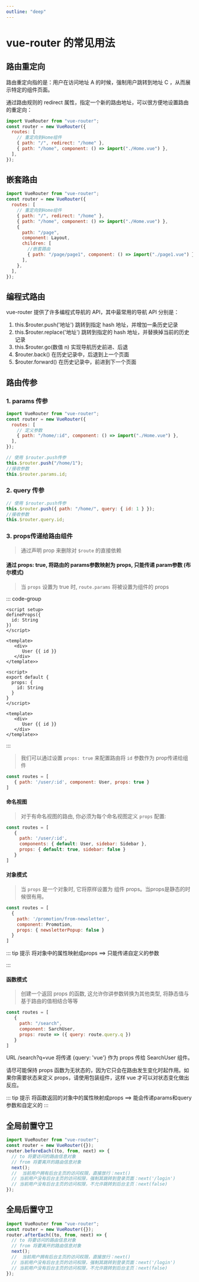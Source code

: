 ```yaml
---
outline: "deep"
---
```


# vue-router 的常见用法

## 路由重定向

路由重定向指的是：用户在访问地址 A 的时候，强制用户跳转到地址 C ，从而展示特定的组件页面。

通过路由规则的 redirect 属性，指定一个新的路由地址，可以很方便地设置路由的重定向：

```js
import VueRouter from "vue-router";
const router = new VueRouter({
  routes: [
    // 重定向到Home组件
    { path: "/", redirect: "/home" },
    { path: "/home", component: () => import("./Home.vue") },
  ],
});
```

## 嵌套路由

```js
import VueRouter from "vue-router";
const router = new VueRouter({
  routes: [
    // 重定向到Home组件
    { path: "/", redirect: "/home" },
    { path: "/home", component: () => import("./Home.vue") },
    {
      path: "/page",
      component: Layout,
      children: [
        //嵌套路由
        { path: "/page/page1", component: () => import("./page1.vue") },
      ],
    },
  ],
});
```

## 编程式路由

vue-router 提供了许多编程式导航的 API，其中最常用的导航 API 分别是：

1. this.$router.push('地址')
   跳转到指定 hash 地址，并增加一条历史记录
2. this.$router.replace('地址')
   跳转到指定的 hash 地址，并替换掉当前的历史记录
3. this.$router.go(数值 n)
   实现导航历史前进、后退
4. $router.back()
   在历史记录中，后退到上一个页面
5. $router.forward()
   在历史记录中，前进到下一个页面

## 路由传参

### 1. params 传参

```js
import VueRouter from "vue-router";
const router = new VueRouter({
  routes: [
    // 定义参数
    { path: "/home/:id", component: () => import("./Home.vue") },
  ],
});

// 使用 $router.push传参
this.$router.push("/home/1");
//接收参数
this.$router.params.id;
```

### 2. query 传参

```js
// 使用 $router.push传参
this.$router.push({ path: "/home/", query: { id: 1 } });
//接收参数
this.$router.query.id;
```

### 3. props传递给路由组件

> 通过声明 prop 来删除对 `$route` 的直接依赖

#### 通过 props: true, 将路由的 params参数映射为 props, 只能传递 param参数 (布尔模式)
> 当 `props` 设置为 true 时, `route.params` 将被设置为组件的 props

::: code-group

```vue [Composition API]
<script setup>
defineProps({
  id: String
})
</script>

<template>
   <div>
      User {{ id }}
   </div>
</template>>
```

```vue [Options API]
<script>
export default {
  props: {
    id: String
  }
}
</script>

<template>
   <div>
      User {{ id }}
   </div>
</template>>
```

:::

> 我们可以通过设置 `props: true` 来配置路由将 `id` 参数作为 prop传递给组件

```js
const routes = [
   { path: '/user/:id', component: User, props: true }
]
```

#### 命名视图
> 对于有命名视图的路由, 你必须为每个命名视图定义 `props` 配置:

```js
const routes = [
   {
     path: '/user/:id', 
     components: { default: User, sidebar: Sidebar },
     props: { default: true, sidebar: false }
   }
]
```

#### 对象模式
> 当 `props` 是一个对象时, 它将原样设置为 组件 props。当props是静态的时候很有用。

```js
const routes = [
  {
    path: '/promotion/from-newsletter',
    component: Promotion,
    props: { newsletterPopup: false }
  }
]
```

::: tip 提示
将对象中的属性映射成props ==> 只能传递自定义的参数

:::

#### 函数模式
> 创建一个返回 props 的函数, 这允许你讲参数转换为其他类型, 将静态值与基于路由的值相结合等等
```js
const routes = [
   {
     path: "/search",
     component: SarchUser,
     props: route => ({ query: route.query.q })
   }
]
```
URL /search?q=vue 将传递 {query: 'vue'} 作为 props 传给 SearchUser 组件。

请尽可能保持 props 函数为无状态的，因为它只会在路由发生变化时起作用。如果你需要状态来定义 props，请使用包装组件，这样 vue 才可以对状态变化做出反应。

::: tip 提示
将函数返回的对象中的属性映射成props ==> 能会传递params和query参数和自定义的
:::

## 全局前置守卫

```js
import VueRouter from "vue-router";
const router = new VueRouter({});
router.beforeEach((to, from, next) => {
  // to 将要访问的路由信息对象
  // from 将要离开的路由信息对象
  next();
  //  当前用户拥有后台主页的访问权限，直接放行：next()
  // 当前用户没有后台主页的访问权限，强制其跳转到登录页面：next('/login')
  // 当前用户没有后台主页的访问权限，不允许跳转到后台主页：next(false)
});
```

## 全局后置守卫

```js
import VueRouter from "vue-router";
const router = new VueRouter({});
router.afterEach((to, from, next) => {
  // to 将要访问的路由信息对象
  // from 将要离开的路由信息对象
  next();
  //  当前用户拥有后台主页的访问权限，直接放行：next()
  // 当前用户没有后台主页的访问权限，强制其跳转到登录页面：next('/login')
  // 当前用户没有后台主页的访问权限，不允许跳转到后台主页：next(false)
});
```
